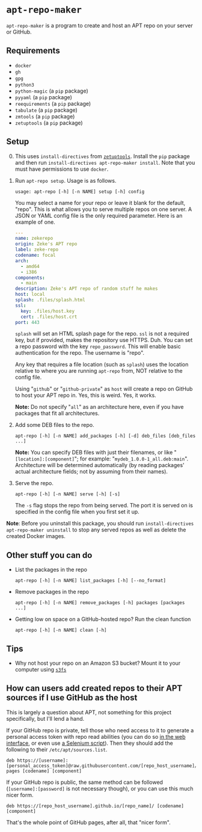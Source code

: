 # `apt-repo-maker`

`apt-repo-maker` is a program to create and host an APT repo on your server or GitHub.

## Requirements

- `docker`
- `gh`
- `gpg`
- `python3`
- `python-magic` (a `pip` package)
- `pyyaml` (a `pip` package)
- `reequirements` (a `pip` package)
- `tabulate` (a `pip` package)
- `zmtools` (a `pip` package)
- `zetuptools` (a `pip` package)

## Setup

0. This uses `install-directives` from [`zetuptools`](https://github.com/zmarffy/zetuptools). Install the `pip` package and then run `install-directives apt-repo-maker install`. Note that you must have permissions to use `docker`.

1. Run `apt-repo setup`. Usage is as follows.

    ```text
    usage: apt-repo [-h] [-n NAME] setup [-h] config
    ```

    You may select a name for your repo or leave it blank for the default, "repo". This is what allows you to serve multiple repos on one server. A JSON or YAML config file is the only required parameter. Here is an example of one.

    ```yaml
    ---
    name: zekerepo
    origin: Zeke's APT repo
    label: zeke-repo
    codename: focal
    arch:
      - amd64
      - i386
    components:
      - main
    description: Zeke's APT repo of random stuff he makes
    host: local
    splash: .files/splash.html
    ssl:
      key: .files/host.key
      cert: .files/host.crt
    port: 443
    ```

    `splash` will set an HTML splash page for the repo. `ssl` is not a required key, but if provided, makes the repository use HTTPS. Duh. You can set a repo password with the key `repo_password`. This will enable basic authentication for the repo. The username is "repo".

    Any key that requires a file location (such as `splash`) uses the location relative to where you are running `apt-repo` from, NOT relative to the config file.

    Using "`github`" or "`github-private`" as `host` will create a repo on GitHub to host your APT repo in. Yes, this is weird. Yes, it works.

    **Note:** Do not specify "`all`" as an architecture here, even if you have packages that fit all architectures.

2. Add some DEB files to the repo.

    ```text
    apt-repo [-h] [-n NAME] add_packages [-h] [-d] deb_files [deb_files ...]
    ```

    **Note:** You can specify DEB files with just their filenames, or like "`[location]:[component]`"; for example: "`mydeb_1.0.0-1_all.deb:main`". Architecture will be determined automatically (by reading packages' actual architecture fields; not by assuming from their names).

3. Serve the repo.

    ```text
    apt-repo [-h] [-n NAME] serve [-h] [-s]
    ```

    The `-s` flag stops the repo from being served. The port it is served on is specified in the config file when you first set it up.

**Note**: Before you uninstall this package, you should run `install-directives apt-repo-maker uninstall` to stop any served repos as well as delete the created Docker images.

## Other stuff you can do

- List the packages in the repo

    ```text
    apt-repo [-h] [-n NAME] list_packages [-h] [--no_format]
    ```

- Remove packages in the repo

    ```text
    apt-repo [-h] [-n NAME] remove_packages [-h] packages [packages ...]
    ```

- Getting low on space on a GitHub-hosted repo? Run the clean function

    ```text
    apt-repo [-h] [-n NAME] clean [-h]
    ```

## Tips

- Why not host your repo on an Amazon S3 bucket? Mount it to your computer using [`s3fs`](http://manpages.ubuntu.com/manpages/xenial/man1/s3fs.1.html)

## How can users add created repos to their APT sources if I use GitHub as the host

This is largely a question about APT, not something for this project specifically, but I'll lend a hand.

If your GitHub repo is private, tell those who need access to it to generate a personal access token with repo read abilities (you can do so [in the web interface](https://github.com/settings/tokens/new), or even use [a Selenium script](https://gist.github.com/zmarffy/11eee870c73d6a25d49bacc06b24a8ab)). Then they should add the following to their `/etc/apt/sources.list`.

```text
deb https://[username]:[personal_access_token]@raw.githubusercontent.com/[repo_host_username]/[repo_name]/gh-pages [codename] [component]
```

If your GitHub repo is public, the same method can be followed (`[username]:[password]` is not necessary though), or you can use this much nicer form.

```text
deb https://[repo_host_username].github.io/[repo_name]/ [codename] [component]
```

That's the whole point of GitHub pages, after all, that "nicer form".
